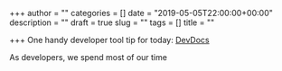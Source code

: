 +++
author = ""
categories = []
date = "2019-05-05T22:00:00+00:00"
description = ""
draft = true
slug = ""
tags = []
title = ""

+++
One handy developer tool tip for today: [DevDocs](https://devdocs.io/)

As developers, we spend most of our time 